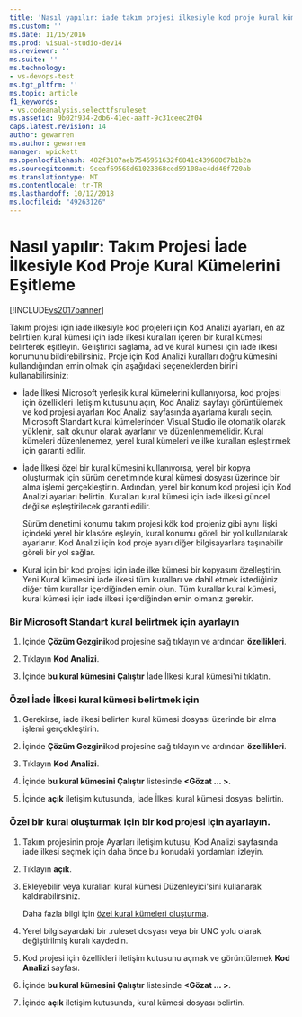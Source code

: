 ```yaml
---
title: 'Nasıl yapılır: iade takım projesi ilkesiyle kod proje kural kümelerini eşitleme | Microsoft Docs'
ms.custom: ''
ms.date: 11/15/2016
ms.prod: visual-studio-dev14
ms.reviewer: ''
ms.suite: ''
ms.technology:
- vs-devops-test
ms.tgt_pltfrm: ''
ms.topic: article
f1_keywords:
- vs.codeanalysis.selecttfsruleset
ms.assetid: 9b02f934-2db6-41ec-aaff-9c31ceec2f04
caps.latest.revision: 14
author: gewarren
ms.author: gewarren
manager: wpickett
ms.openlocfilehash: 482f3107aeb7545951632f6841c43968067b1b2a
ms.sourcegitcommit: 9ceaf69568d61023868ced59108ae4dd46f720ab
ms.translationtype: MT
ms.contentlocale: tr-TR
ms.lasthandoff: 10/12/2018
ms.locfileid: "49263126"
---
```

# <a name="how-to-synchronize-code-project-rule-sets-with-team-project-check-in-policy"></a>Nasıl yapılır: Takım Projesi İade İlkesiyle Kod Proje Kural Kümelerini Eşitleme
[!INCLUDE[vs2017banner](../includes/vs2017banner.md)]

Takım projesi için iade ilkesiyle kod projeleri için Kod Analizi ayarları, en az belirtilen kural kümesi için iade ilkesi kuralları içeren bir kural kümesi belirterek eşitleyin. Geliştirici sağlama, ad ve kural kümesi için iade ilkesi konumunu bildirebilirsiniz. Proje için Kod Analizi kuralları doğru kümesini kullandığından emin olmak için aşağıdaki seçeneklerden birini kullanabilirsiniz:  
  
-   İade İlkesi Microsoft yerleşik kural kümelerini kullanıyorsa, kod projesi için özellikleri iletişim kutusunu açın, Kod Analizi sayfayı görüntülemek ve kod projesi ayarları Kod Analizi sayfasında ayarlama kuralı seçin. Microsoft Standart kural kümelerinden Visual Studio ile otomatik olarak yüklenir, salt okunur olarak ayarlanır ve düzenlenmemelidir. Kural kümeleri düzenlenemez, yerel kural kümeleri ve ilke kuralları eşleştirmek için garanti edilir.  
  
-   İade İlkesi özel bir kural kümesini kullanıyorsa, yerel bir kopya oluşturmak için sürüm denetiminde kural kümesi dosyası üzerinde bir alma işlemi gerçekleştirin. Ardından, yerel bir konum kod projesi için Kod Analizi ayarları belirtin. Kuralları kural kümesi için iade ilkesi güncel değilse eşleştirilecek garanti edilir.  
  
     Sürüm denetimi konumu takım projesi kök kod projeniz gibi aynı ilişki içindeki yerel bir klasöre eşleyin, kural konumu göreli bir yol kullanılarak ayarlanır. Kod Analizi için kod proje ayarı diğer bilgisayarlara taşınabilir göreli bir yol sağlar.  
  
-   Kural için bir kod projesi için iade ilke kümesi bir kopyasını özelleştirin. Yeni Kural kümesini iade ilkesi tüm kuralları ve dahil etmek istediğiniz diğer tüm kurallar içerdiğinden emin olun. Tüm kurallar kural kümesi, kural kümesi için iade ilkesi içerdiğinden emin olmanız gerekir.  
  
### <a name="to-specify-a-microsoft-standard-rule-set"></a>Bir Microsoft Standart kural belirtmek için ayarlayın  
  
1.  İçinde **Çözüm Gezgini**kod projesine sağ tıklayın ve ardından **özellikleri**.  
  
2.  Tıklayın **Kod Analizi**.  
  
3.  İçinde **bu kural kümesini Çalıştır** İade İlkesi kural kümesi'ni tıklatın.  
  
### <a name="to-specify-a-custom-check-in-policy-rule-set"></a>Özel İade İlkesi kural kümesi belirtmek için  
  
1.  Gerekirse, iade ilkesi belirten kural kümesi dosyası üzerinde bir alma işlemi gerçekleştirin.  
  
2.  İçinde **Çözüm Gezgini**kod projesine sağ tıklayın ve ardından **özellikleri**.  
  
3.  Tıklayın **Kod Analizi**.  
  
4.  İçinde **bu kural kümesini Çalıştır** listesinde  **\<Gözat … >**.  
  
5.  İçinde **açık** iletişim kutusunda, İade İlkesi kural kümesi dosyası belirtin.  
  
### <a name="to-create-a-custom-rule-set-for-a-code-project"></a>Özel bir kural oluşturmak için bir kod projesi için ayarlayın.  
  
1.  Takım projesinin proje Ayarları iletişim kutusu, Kod Analizi sayfasında iade ilkesi seçmek için daha önce bu konudaki yordamları izleyin.  
  
2.  Tıklayın **açık**.  
  
3.  Ekleyebilir veya kuralları kural kümesi Düzenleyici'sini kullanarak kaldırabilirsiniz.  
  
     Daha fazla bilgi için [özel kural kümeleri oluşturma](../code-quality/creating-custom-code-analysis-rule-sets.md).  
  
4.  Yerel bilgisayardaki bir .ruleset dosyası veya bir UNC yolu olarak değiştirilmiş kuralı kaydedin.  
  
5.  Kod projesi için özellikleri iletişim kutusunu açmak ve görüntülemek **Kod Analizi** sayfası.  
  
6.  İçinde **bu kural kümesini Çalıştır** listesinde  **\<Gözat … >**.  
  
7.  İçinde **açık** iletişim kutusunda, kural kümesi dosyası belirtin.



